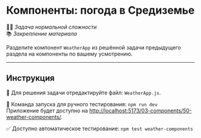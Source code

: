 # Компоненты: погода в Средиземье

👷🏻 _Задача нормальной сложности_\
📚 _Закрепление материала_

<!--start_statement-->

Разделите компонент `WeatherApp` из решённой задачи предыдущего раздела на компоненты по вашему усмотрению.

<!--end_statement-->

---

## Инструкция

📝 Для решения задачи отредактируйте файл: `WeatherApp.js`.

🚀 Команда запуска для ручного тестирования: `npm run dev`\
Приложение будет доступно на
[http://localhost:5173/03-components/50-weather-components/](http://localhost:5173/03-components/50-weather-components/).

✅ Доступно автоматическое тестирование: `npm test weather-components`
